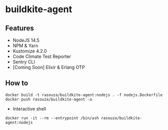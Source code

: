 # buildkite-agent

## Features

- NodeJS 14.5
- NPM & Yarn
- Kustomize 4.2.0
- Code Climate Test Reporter
- Sentry CLI
- [Coming Soon] Elixir & Erlang OTP

## How to

```
docker build -t rasouza/buildkite-agent:nodejs . -f nodejs.Dockerfile
docker push rasouza/buildkite-agent -a
```

- Interactive shell

```
docker run -it --rm --entrypoint /bin/ash rasouza/buildkite-agent:nodejs
```